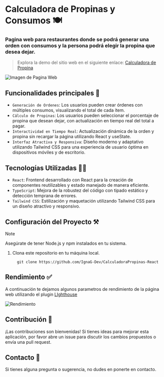 # Calculadora de Propinas y Consumos 🍽️
### Pagina web para restaurantes donde se podrá generar una orden con consumos y la persona podrá elegir la propina que desea dejar.
> Explora la demo del sitio web en el siguiente enlace: [Calculadora de Propina](https://calculadora-ignacio.netlify.app/)

![Imagen de Pagina Web](https://github.com/IgnaG-Dev/CalculadoraPropinas-React/assets/163780789/259acfc6-0af3-4cdf-afa1-7dac768b6b15 "Pagina Web Calculadora de Propina")

## Funcionalidades principales 🥇
- `Generación de Ordenes`: Los usuarios pueden crear órdenes con múltiples consumos, visualizando el total de cada ítem.
- `Cálculo de Propinas`: Los usuarios pueden seleccionar el porcentaje de propina que desean dejar, con actualización en tiempo real del total a pagar.
- `Interactividad en Tiempo Real`: Actualización dinámica de la orden y propina sin recargar la página utilizando React y useState.
- `Interfaz Atractiva y Responsiva`: Diseño moderno y adaptativo utilizando Tailwind CSS para una experiencia de usuario óptima en dispositivos móviles y de escritorio.
## Tecnologías Utilizadas 🧑‍💻
- `React`:  Frontend desarrollado con React para la creación de componentes reutilizables y estado manejado de manera eficiente.
- `TypeScript`: Mejora de la robustez del código con tipado estático y detección temprana de errores.
- `Tailwind CSS`: Estilización y maquetación utilizando Tailwind CSS para un diseño atractivo y responsivo.

## Configuración del Proyecto ⚒️
>[!NOTE]
>Asegúrate de tener Node.js y npm instalados en tu sistema.

1. Clona este repositorio en tu máquina local.
   
   ``` 
     git clone https://github.com/IgnaG-Dev/CalculadoraPropinas-React
   ```


## Rendimiento ✅
A continuación te dejamos algunos parametros de rendimiento de la página web utilizando el plugin [LIghthouse](https://chromewebstore.google.com/detail/lighthouse/blipmdconlkpinefehnmjammfjpmpbjk?pli=1)

![Rendimiento](https://github.com/IgnaG-Dev/CalculadoraPropinas-React/assets/163780789/35fb612a-1f48-49e7-84b4-f0e9b7a5444e "Rendimiento de Calculadora de Propina")

## Contribución 📨
¡Las contribuciones son bienvenidas! Si tienes ideas para mejorar esta aplicación, por favor abre un issue para discutir los cambios propuestos o envía una pull request.

## Contacto 👤
Si tienes alguna pregunta o sugerencia, no dudes en ponerte en contacto.
